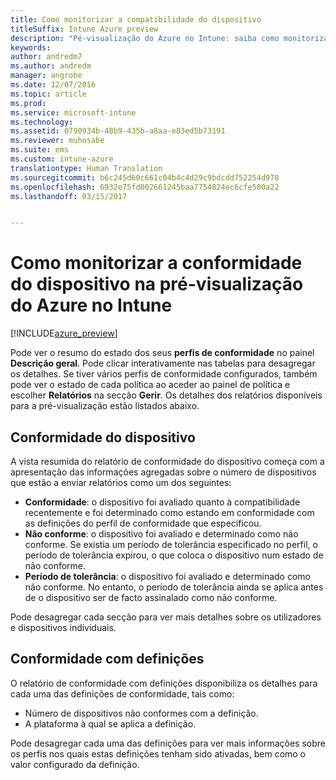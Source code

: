 ```yaml
---
title: Como monitorizar a compatibilidade do dispositivo
titleSuffix: Intune Azure preview
description: "Pé-visualização do Azure no Intune: saiba como monitorizar a conformidade dos dispositivos."
keywords: 
author: andredm7
ms.author: andredm
manager: angrobe
ms.date: 12/07/2016
ms.topic: article
ms.prod: 
ms.service: microsoft-intune
ms.technology: 
ms.assetid: 0790934b-48b9-435b-a8aa-e83ed5b73191
ms.reviewer: muhosabe
ms.suite: ems
ms.custom: intune-azure
translationtype: Human Translation
ms.sourcegitcommit: b6c245d60c661c04b4c4d29c9bdcdd752254d978
ms.openlocfilehash: 6932e75fd002661245baa7754824ec6cfe500a22
ms.lasthandoff: 03/15/2017


---
```

# <a name="how-to-monitor-device-compliance-in-intune-azure-preview"></a>Como monitorizar a conformidade do dispositivo na pré-visualização do Azure no Intune

[!INCLUDE[azure_preview](../includes/azure_preview.md)]

Pode ver o resumo do estado dos seus **perfis de conformidade** no painel **Descrição geral**.
Pode clicar interativamente nas tabelas para desagregar os detalhes. Se tiver vários perfis de conformidade configurados, também pode ver o estado de cada política ao aceder ao painel de política e escolher **Relatórios** na secção **Gerir**.  Os detalhes dos relatórios disponíveis para a pré-visualização estão listados abaixo.

##  <a name="device-compliance"></a>Conformidade do dispositivo

A vista resumida do relatório de conformidade do dispositivo começa com a apresentação das informações agregadas sobre o número de dispositivos que estão a enviar relatórios como um dos seguintes:

- **Conformidade**: o dispositivo foi avaliado quanto à compatibilidade recentemente e foi determinado como estando em conformidade com as definições do perfil de conformidade que especificou.
- **Não conforme**: o dispositivo foi avaliado e determinado como não conforme.  Se existia um período de tolerância especificado no perfil, o período de tolerância expirou, o que coloca o dispositivo num estado de não conforme.
- **Período de tolerância**: o dispositivo foi avaliado e determinado como não conforme. No entanto, o período de tolerância ainda se aplica antes de o dispositivo ser de facto assinalado como não conforme.

Pode desagregar cada secção para ver mais detalhes sobre os utilizadores e dispositivos individuais.

## <a name="setting-compliance"></a>Conformidade com definições

O relatório de conformidade com definições disponibiliza os detalhes para cada uma das definições de conformidade, tais como:

- Número de dispositivos não conformes com a definição.
- A plataforma à qual se aplica a definição.

Pode desagregar cada uma das definições para ver mais informações sobre os perfis nos quais estas definições tenham sido ativadas, bem como o valor configurado da definição.

